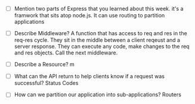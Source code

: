 - [ ] Mention two parts of Express that you learned about this week.
        it's a framwork that sits atop node.js. It can use routing to partition applications

- [ ] Describe Middleware?
        A function that has access to req and res in the req-res cycle. They sit in the  middle between a client reqeust and a server response.
        They can execute any code, make changes to the req and res objects.
        Call the next middleware.

- [ ] Describe a Resource?
m
- [ ] What can the API return to help clients know if a request was successful?
        Status Codes
- [ ] How can we partition our application into sub-applications?
        Routers
